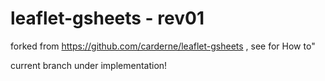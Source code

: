 # leaflet-gsheets - rev01
forked from https://github.com/carderne/leaflet-gsheets , see for How to"

current branch under implementation!
